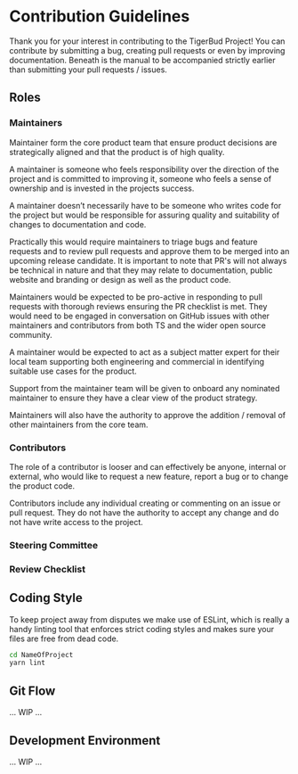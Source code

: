 # Contribution Guidelines

Thank you for your interest in contributing to the TigerBud Project!
You can contribute by submitting a bug, creating pull requests or even by improving documentation. Beneath is the manual to be accompanied strictly earlier than submitting your pull requests / issues.

## Roles

### Maintainers

Maintainer form the core product team that ensure product decisions are strategically aligned and that the product is of high quality.

A maintainer is someone who feels responsibility over the direction of the project and is committed to improving it, someone who feels a sense of ownership and is invested in the projects success.

A maintainer doesn’t necessarily have to be someone who writes code for the project but would be responsible for assuring quality and suitability of changes to documentation and code.

Practically this would require maintainers to triage bugs and feature requests and to review pull requests and approve them to be merged into an upcoming release candidate. It is important to note that PR's will not always be technical in nature and that they may relate to documentation, public website and branding or design as well as the product code.

Maintainers would be expected to be pro-active in responding to pull requests with thorough reviews ensuring the PR checklist is met. They would need to be engaged in conversation on GitHub issues with other maintainers and contributors from both TS and the wider open source community.

A maintainer would be expected to act as a subject matter expert for their local team supporting both engineering and commercial in identifying suitable use cases for the product.

Support from the maintainer team will be given to onboard any nominated maintainer to ensure they have a clear view of the product strategy.

Maintainers will also have the authority to approve the addition / removal of other maintainers from the core team.

### Contributors

The role of a contributor is looser and can effectively be anyone, internal or external, who would like to request a new feature, report a bug or to change the product code.

Contributors include any individual creating or commenting on an issue or pull request. They do not have the authority to accept any change and do not have write access to the project.

### Steering Committee

### Review Checklist

## Coding Style

To keep project away from disputes we make use of ESLint, which is really a handy linting tool that enforces strict coding styles and makes sure your files are free from dead code.

```bash
cd NameOfProject
yarn lint
```

## Git Flow

... WIP ...

## Development Environment

... WIP ...
